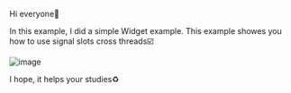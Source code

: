 Hi everyone:beginner:

In this example, I did a simple Widget example. This example showes you how to use signal slots cross threads:ballot_box_with_check:	

![image](https://user-images.githubusercontent.com/91613858/220366163-5b6ef207-4cca-4a48-abd8-2e573a9bd363.png)

I hope, it helps your studies:recycle:
